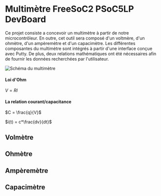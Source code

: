 # Multimètre FreeSoC2 PSoC5LP DevBoard
Ce projet consiste a concevoir un multimètre à partir de notre microcontrôleur. 
En outre, cet outil sera composé d'un voltmère, d'un ohmètre, d'un ampèremètre et d'un capacimètre.
Les différentes composantes du multimètre sont intégrés à partir d'une interface conçue avec Putty.
De plus, deux relations mathématiques ont été nécessaires afin de fournir les données recherchées par 
l'utilisateur.

![Schéma du multimètre](documentation/images/Schéma_Multimetre.png "Schéma du multimètre")



#### Loi d'Ohm
$V = RI$

#### La relation courant/capacitance
$C = \frac{q}{V}$

$i(t) = c*\frac{dv}{dt}$

## Volmètre


## Ohmètre

## Ampèremètre



## Capacimètre
